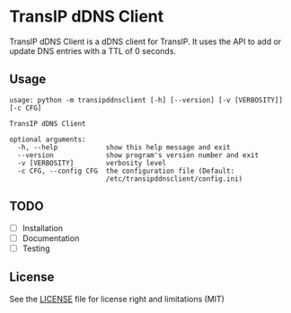 # TransIP dDNS Client

TransIP dDNS Client is a dDNS client for TransIP. 
It uses the API to add or update DNS entries with a TTL of 0 seconds.
 

## Usage
```
usage: python -m transipddnsclient [-h] [--version] [-v [VERBOSITY]] [-c CFG]

TransIP dDNS Client

optional arguments:
  -h, --help            show this help message and exit
  --version             show program's version number and exit
  -v [VERBOSITY]        verbosity level
  -c CFG, --config CFG  the configuration file (Default:
                        /etc/transipddnsclient/config.ini)
```

## TODO
 - [ ] Installation
 - [ ] Documentation
 - [ ] Testing

## License
See the [LICENSE](LICENSE) file for license right and limitations (MIT)